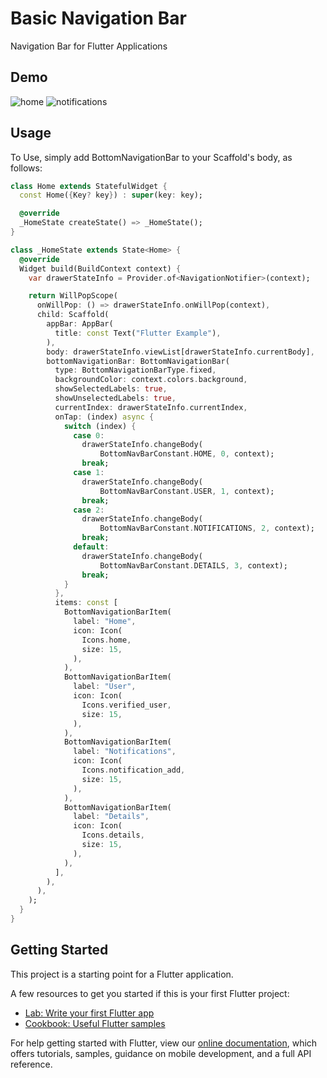 # Basic Navigation Bar

Navigation Bar for Flutter Applications

## Demo
![home](https://user-images.githubusercontent.com/67058617/133930003-50555d2f-d305-4a06-b419-80d988e9f2b7.png)
![notifications](https://user-images.githubusercontent.com/67058617/133930005-e179ab7b-fa8e-45e4-8850-498deff8052c.png)

## Usage
To Use, simply add BottomNavigationBar to your Scaffold's body, as follows:

```dart
class Home extends StatefulWidget {
  const Home({Key? key}) : super(key: key);

  @override
  _HomeState createState() => _HomeState();
}

class _HomeState extends State<Home> {
  @override
  Widget build(BuildContext context) {
    var drawerStateInfo = Provider.of<NavigationNotifier>(context);

    return WillPopScope(
      onWillPop: () => drawerStateInfo.onWillPop(context),
      child: Scaffold(
        appBar: AppBar(
          title: const Text("Flutter Example"),
        ),
        body: drawerStateInfo.viewList[drawerStateInfo.currentBody],
        bottomNavigationBar: BottomNavigationBar(
          type: BottomNavigationBarType.fixed,
          backgroundColor: context.colors.background,
          showSelectedLabels: true,
          showUnselectedLabels: true,
          currentIndex: drawerStateInfo.currentIndex,
          onTap: (index) async {
            switch (index) {
              case 0:
                drawerStateInfo.changeBody(
                    BottomNavBarConstant.HOME, 0, context);
                break;
              case 1:
                drawerStateInfo.changeBody(
                    BottomNavBarConstant.USER, 1, context);
                break;
              case 2:
                drawerStateInfo.changeBody(
                    BottomNavBarConstant.NOTIFICATIONS, 2, context);
                break;
              default:
                drawerStateInfo.changeBody(
                    BottomNavBarConstant.DETAILS, 3, context);
                break;
            }
          },
          items: const [
            BottomNavigationBarItem(
              label: "Home",
              icon: Icon(
                Icons.home,
                size: 15,
              ),
            ),
            BottomNavigationBarItem(
              label: "User",
              icon: Icon(
                Icons.verified_user,
                size: 15,
              ),
            ),
            BottomNavigationBarItem(
              label: "Notifications",
              icon: Icon(
                Icons.notification_add,
                size: 15,
              ),
            ),
            BottomNavigationBarItem(
              label: "Details",
              icon: Icon(
                Icons.details,
                size: 15,
              ),
            ),
          ],
        ),
      ),
    );
  }
}

```

## Getting Started

This project is a starting point for a Flutter application.

A few resources to get you started if this is your first Flutter project:

- [Lab: Write your first Flutter app](https://flutter.dev/docs/get-started/codelab)
- [Cookbook: Useful Flutter samples](https://flutter.dev/docs/cookbook)

For help getting started with Flutter, view our
[online documentation](https://flutter.dev/docs), which offers tutorials,
samples, guidance on mobile development, and a full API reference.
